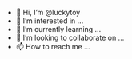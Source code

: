 - 👋 Hi, I’m @luckytoy
- 👀 I’m interested in ...
- 🌱 I’m currently learning ...
- 💞️ I’m looking to collaborate on ...
- 📫 How to reach me ...

<!---
luckytoy/luckytoy is a ✨ special ✨ repository because its `README.md` (this file) appears on your GitHub profile.
You can click the Preview link to take a look at your changes.
--->
